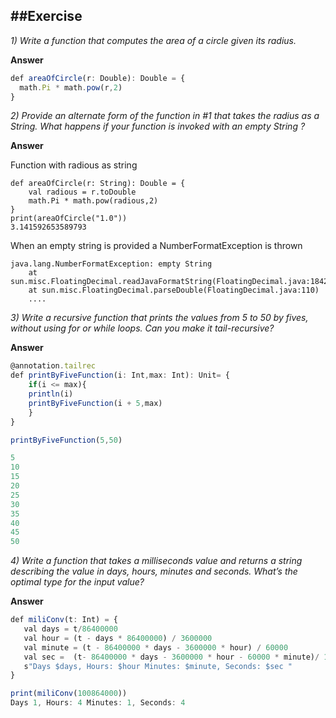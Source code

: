 ##Exercise
---
*1) Write a function that computes the area of a circle given its radius.*

**Answer**
```javascript
def areaOfCircle(r: Double): Double = { 
  math.Pi * math.pow(r,2)
}
```

*2) Provide an alternate form of the function in #1 that takes the radius as a String. 
What happens if your function is invoked with an empty String ?*

**Answer**

Function with radious as string
```
def areaOfCircle(r: String): Double = { 
    val radious = r.toDouble 
    math.Pi * math.pow(radious,2)
}
print(areaOfCircle("1.0"))
3.141592653589793
```
When an empty string is provided a NumberFormatException is thrown
```
java.lang.NumberFormatException: empty String
	at sun.misc.FloatingDecimal.readJavaFormatString(FloatingDecimal.java:1842)
	at sun.misc.FloatingDecimal.parseDouble(FloatingDecimal.java:110)
	....
```
*3) Write a recursive function that prints the values from 5 to 50 by fives, without using for or while loops. 
Can you make it tail-recursive?*

**Answer**
```javascript
@annotation.tailrec
def printByFiveFunction(i: Int,max: Int): Unit= {
    if(i <= max){
    println(i) 
    printByFiveFunction(i + 5,max)
    }
}

printByFiveFunction(5,50)

5
10
15
20
25
30
35
40
45
50
```
*4) Write a function that takes a milliseconds value and returns a string describing the value in days, hours, minutes and seconds. 
What’s the optimal type for the input value?*

**Answer**
 ```javascript
def miliConv(t: Int) = {
    val days = t/86400000
    val hour = (t - days * 86400000) / 3600000
    val minute = (t - 86400000 * days - 3600000 * hour) / 60000
    val sec =  (t- 86400000 * days - 3600000 * hour - 60000 * minute)/ 1000
    s"Days $days, Hours: $hour Minutes: $minute, Seconds: $sec "
}

print(miliConv(100864000))
Days 1, Hours: 4 Minutes: 1, Seconds: 4
 ```
